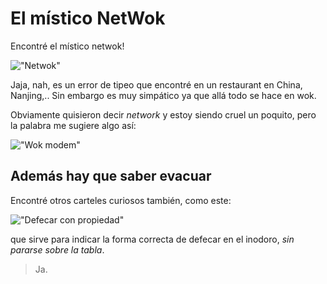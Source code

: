 # El místico NetWok

Encontré el místico netwok!

!["Netwok"](/data/china1.jpg)

Jaja, nah, es un error de tipeo que encontré en un restaurant en China,
 Nanjing,.. Sin embargo es muy simpático ya que allá todo se hace en wok.

Obviamente quisieron decir _network_ y estoy siendo cruel un poquito,
 pero la palabra me sugiere algo así:

!["Wok modem"](/data/NetWok.png)


## Además hay que saber evacuar

Encontré otros carteles curiosos también, como este:

!["Defecar con propiedad"](/data/china2.jpg)

que sirve para indicar la forma correcta de defecar en el inodoro, _sin pararse
 sobre la tabla_.


> Ja.
